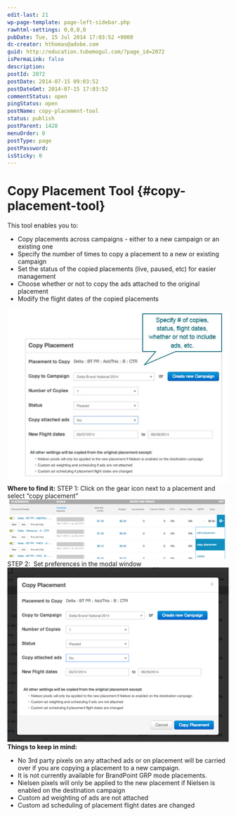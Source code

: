 ```yaml
---
edit-last: 21
wp-page-template: page-left-sidebar.php
rawhtml-settings: 0,0,0,0
pubDate: Tue, 15 Jul 2014 17:03:52 +0000
dc-creator: hthomas@adobe.com
guid: http://education.tubemogul.com/?page_id=2072
isPermaLink: false
description: 
postId: 2072
postDate: 2014-07-15 09:03:52
postDateGmt: 2014-07-15 17:03:52
commentStatus: open
pingStatus: open
postName: copy-placement-tool
status: publish
postParent: 1428
menuOrder: 0
postType: page
postPassword: 
isSticky: 0
---
```


# Copy Placement Tool {#copy-placement-tool}

This tool enables you to:

* Copy placements across campaigns - either to a new campaign or an existing one
* Specify the number of times to copy a placement to a new or existing campaign
* Set the status of the copied placements (live, paused, etc) for easier management
* Choose whether or not to copy the ads attached to the original placement
* Modify the flight dates of the copied placements

[ ![copy placement](assets/copy-placement.jpg)](assets/copy-placement.jpg) **Where to find it:** STEP 1:&nbsp;Click on the gear icon next to a placement and select “copy placement” [ ![Where to find copy](assets/where-to-find-copy.png)](assets/where-to-find-copy.png) STEP 2: &nbsp;Set preferences in the modal window [ ![Set modal](assets/set-modal1.png)](assets/set-modal1.png) **Things to keep in mind:**

* No 3rd&nbsp;party pixels on any attached ads or on placement will be carried over if you are copying a placement to a new&nbsp;campaign.
* It is not currently available for BrandPoint GRP mode placements.
* Nielsen pixels will only be applied to the new placement if Nielsen is enabled on the destination campaign
* Custom ad weighting of ads are not attached
* Custom ad scheduling of placement flight dates are changed

